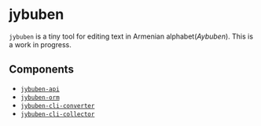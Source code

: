 # jybuben
`jybuben` is a tiny tool for editing text in Armenian alphabet(*Aybuben*).
This is a work in progress.

## Components
- [`jybuben-api`](./java/jybuben-api/README.md)
- [`jybuben-orm`](./java/jybuben-orm/README.md)
- [`jybuben-cli-converter`](./java/jybuben-cli-converter/README.md)
- [`jybuben-cli-collector`](./java/jybuben-cli-collector/README.md)
